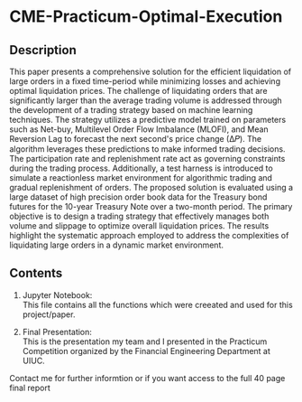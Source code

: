 # CME-Practicum-Optimal-Execution

## Description
This paper presents a comprehensive solution for the efficient liquidation of large orders in a fixed time-period while minimizing losses and achieving optimal liquidation prices. The challenge of liquidating orders that are significantly larger than the average trading volume is addressed through the development of a trading strategy based on machine learning techniques. The strategy utilizes a predictive model trained on parameters such as Net-buy, Multilevel Order Flow Imbalance (MLOFI), and Mean Reversion Lag to forecast the next second's price change (∆𝑃). The algorithm leverages these predictions to make informed trading decisions. The participation rate and replenishment rate act as governing constraints during the trading process. Additionally, a test harness is introduced to simulate a reactionless market environment for algorithmic trading and gradual replenishment of orders. The proposed solution is evaluated using a large dataset of high precision order book data for the Treasury bond futures for the 10-year Treasury Note over a two-month period. The primary objective is to design a trading strategy that effectively manages both volume and slippage to optimize overall liquidation prices. The results highlight the systematic approach employed to address the complexities of liquidating large orders in a dynamic market environment.

## Contents
1. Jupyter Notebook:<br>
This file contains all the functions which were creeated and used for this project/paper.

2. Final Presentation:<br>
This is the presentation my team and I presented in the Practicum Competition organized by the Financial Engineering Department at UIUC.

Contact me for further informtion or if you want access to the full 40 page final report